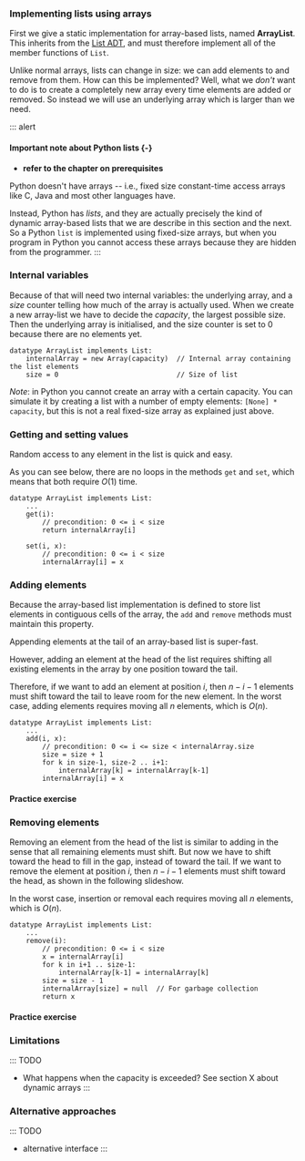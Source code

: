 
### Implementing lists using arrays

First we give a static implementation for array-based lists, named
**ArrayList**. This inherits from the
[List ADT](#all-adts-used-in-this-book), and must therefore
implement all of the member functions of `List`.

Unlike normal arrays, lists can change in size: we can add elements to
and remove from them. How can this be implemented? Well, what we
*don't* want to do is to create a completely new array every time
elements are added or removed. So instead we will use an underlying
array which is larger than we need.

::: alert
#### Important note about Python lists {-}
- **refer to the chapter on prerequisites**

Python doesn't have arrays -- i.e., fixed size constant-time access arrays
like C, Java and most other languages have.

Instead, Python has *lists*, and they are actually precisely the kind of
dynamic array-based lists that we are describe in this section and the next.
So a Python `list` is implemented using fixed-size arrays, but when you program
in Python you cannot access these arrays because they are hidden from
the programmer.
:::

### Internal variables

Because of that will need two internal variables: the underlying array,
and a *size* counter telling how much of the array is actually used.
When we create a new array-list we have to decide the *capacity*, the
largest possible size. Then the underlying array is initialised, and the
size counter is set to 0 because there are no elements yet.

<inlineav id="StaticArrayList-Vars-CON" src="ChalmersGU/StaticArrayList-Vars-CON.js" name="Static Array-based List Variables Slideshow"/>

    datatype ArrayList implements List:
        internalArray = new Array(capacity)  // Internal array containing the list elements
        size = 0                             // Size of list

*Note*: in Python you cannot create an array with a certain capacity.
You can simulate it by creating a list with a number of empty elements:
`[None] * capacity`, but this is not a real fixed-size array as explained just above.

### Getting and setting values

Random access to any element in the list is quick and easy.

<inlineav id="StaticArrayList-Intro-CON" src="ChalmersGU/StaticArrayList-Intro-CON.js" name="Static Array-based List Intro Slideshow" links="ChalmersGU/CGU-Styles.css"/>

As you can see below, there are no loops in the methods `get` and `set`,
which means that both require $O(1)$ time.

    datatype ArrayList implements List:
        ...
        get(i):
            // precondition: 0 <= i < size
            return internalArray[i]

        set(i, x):
            // precondition: 0 <= i < size
            internalArray[i] = x


### Adding elements

Because the array-based list implementation is defined to store list
elements in contiguous cells of the array, the `add` and `remove`
methods must maintain this property.

Appending elements at the tail of an array-based list is super-fast.

<inlineav id="StaticArrayList-Append-CON" src="ChalmersGU/StaticArrayList-Append-CON.js" name="Static Array-based List Append Slideshow" links="ChalmersGU/CGU-Styles.css"/>

However, adding an element at the head of the list requires shifting all
existing elements in the array by one position toward the tail.

<inlineav id="StaticArrayList-Add-CON" src="ChalmersGU/StaticArrayList-Add-CON.js" name="Static Array-based List Insertion Slideshow" links="ChalmersGU/CGU-Styles.css"/>

Therefore, if we want to add an element at position $i$, then
$n - i - 1$ elements must shift toward the tail to leave room for the
new element. In the worst case, adding elements requires moving all $n$
elements, which is $O(n)$.

    datatype ArrayList implements List:
        ...
        add(i, x):
            // precondition: 0 <= i <= size < internalArray.size
            size = size + 1
            for k in size-1, size-2 .. i+1:
                internalArray[k] = internalArray[k-1]
            internalArray[i] = x


#### Practice exercise

<avembed id="StaticArrayList-Add-PRO" src="ChalmersGU/StaticArrayList-Add-PRO.html" type="ka" name="Array-based List Add Exercise"/>

### Removing elements

Removing an element from the head of the list is similar to adding in
the sense that all remaining elements must shift. But now we have to
shift toward the head to fill in the gap, instead of toward the tail. If
we want to remove the element at position $i$, then $n - i - 1$ elements
must shift toward the head, as shown in the following slideshow.

<inlineav id="StaticArrayList-Remove-CON" src="ChalmersGU/StaticArrayList-Remove-CON.js" name="Static Array-based List Remove" links="ChalmersGU/CGU-Styles.css"/>

In the worst case, insertion or removal each requires moving all $n$
elements, which is $O(n)$.

    datatype ArrayList implements List:
        ...
        remove(i):
            // precondition: 0 <= i < size
            x = internalArray[i]
            for k in i+1 .. size-1:
                internalArray[k-1] = internalArray[k]
            size = size - 1
            internalArray[size] = null  // For garbage collection
            return x


#### Practice exercise

<avembed id="StaticArrayList-Remove-PRO" src="ChalmersGU/StaticArrayList-Remove-PRO.html" type="ka" name="Array-based List Remove Exercise"/>


### Limitations

::: TODO
- What happens when the capacity is exceeded? See section X about dynamic arrays
:::



### Alternative approaches

::: TODO
- alternative interface
:::
